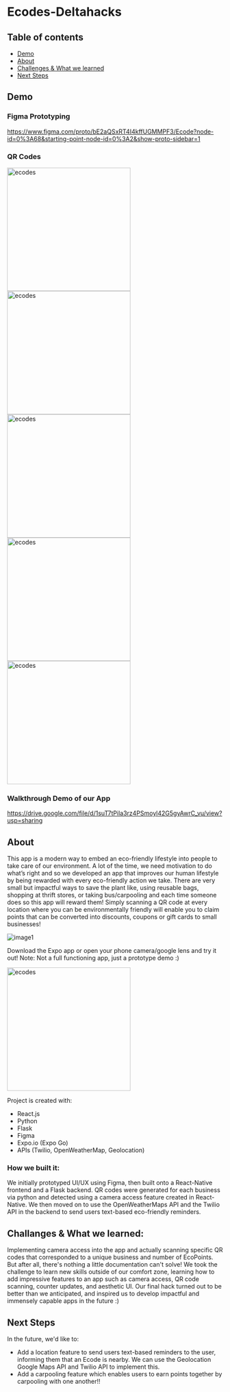 # Ecodes-Deltahacks


## Table of contents
* [Demo](#demo)
* [About](#about)
* [Challenges & What we learned](#challenges&whatwelearned)
* [Next Steps](#next-steps)

## Demo

### Figma Prototyping
https://www.figma.com/proto/bE2aQSxRT4I4kffUGMMPF3/Ecode?node-id=0%3A68&starting-point-node-id=0%3A2&show-proto-sidebar=1
### QR Codes 

<img width="288" alt="ecodes" src="https://user-images.githubusercontent.com/77128514/149668053-cd15558e-15f2-4749-baeb-03069c669836.png">
<img width="288" alt="ecodes" src="https://user-images.githubusercontent.com/77128514/149668082-91a598b2-2fba-4b48-b237-30aeef2ff4fa.png">
<img width="288" alt="ecodes" src="https://user-images.githubusercontent.com/77128514/149668090-867bdd29-c34d-42e5-8752-fa1736b2a1ef.png">
<img width="288" alt="ecodes" src="https://user-images.githubusercontent.com/77128514/149668103-7006138a-bdaa-4e38-80be-14baf640443c.png">
<img width="288" alt="ecodes" src="https://user-images.githubusercontent.com/77128514/149668113-9f766596-a84e-48b8-bb57-8eb993acf5aa.png">


### Walkthrough Demo of our App
https://drive.google.com/file/d/1suT7tPila3rz4PSmoyl42G5gyAwrC_vu/view?usp=sharing





	
## About

This app is a modern way to embed an eco-friendly lifestyle into people to take care of our environment. A lot of the time, we need motivation to do what’s right and so we developed an app that improves our human lifestyle by being rewarded with every eco-friendly action we take. There are very small but impactful ways to save the plant like, using reusable bags, shopping at thrift stores, or taking bus/carpooling and each time someone does so this app will reward them! Simply scanning a QR code at every location where you can be environmentally friendly will enable you to claim points that can be converted into discounts, coupons or gift cards to small businesses!

![image1](https://user-images.githubusercontent.com/47333291/149666818-251bde5b-e5e9-4dfb-8ebe-24b2b4aa88c1.jpeg)

Download the Expo app or open your phone camera/google lens and try it out! Note: Not a full functioning app, just a prototype demo :)

<img width="288" alt="ecodes" src="https://user-images.githubusercontent.com/47333291/149667693-92a4fc1b-5f15-4e81-990b-d576714bfc65.png">

Project is created with:
* React.js
* Python
* Flask
* Figma
* Expo.io (Expo Go)
* APIs (Twilio, OpenWeatherMap, Geolocation)

### How we built it:
We initially prototyped UI/UX using Figma, then built onto a React-Native frontend and a Flask backend. QR codes were generated for each business via python and detected using a camera access feature created in React-Native. We then moved on to use the OpenWeatherMaps API and the Twilio API in the backend to send users text-based eco-friendly reminders.

## Challanges & What we learned:
Implementing camera access into the app and actually scanning specific QR codes that corresponded to a unique business and number of EcoPoints. But after all, there's nothing a little documentation can't solve! We took the challenge to learn new skills outside of our comfort zone, learning how to add impressive features to an app such as camera access, QR code scanning, counter updates, and aesthetic UI. Our final hack turned out to be better than we anticipated, and inspired us to develop impactful and immensely capable apps in the future :)


## Next Steps
In the future, we'd like to:
* Add a location feature to send users text-based reminders to the user, informing them that an Ecode is nearby. We can use the Geolocation Google Maps API and Twilio API to implement this. 
* Add a carpooling feature which enables users to earn points together by carpooling with one another!!




